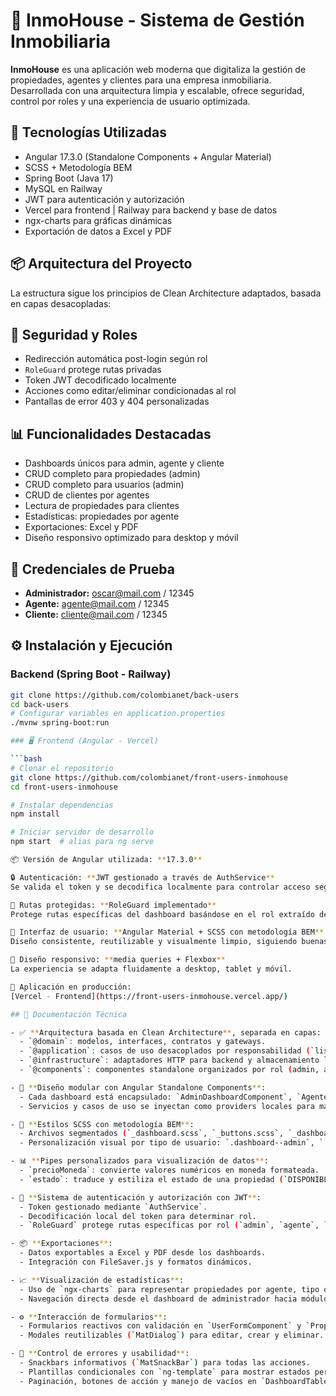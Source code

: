 # 🏡 InmoHouse - Sistema de Gestión Inmobiliaria

**InmoHouse** es una aplicación web moderna que digitaliza la gestión de propiedades, agentes y clientes para una empresa inmobiliaria. Desarrollada con una arquitectura limpia y escalable, ofrece seguridad, control por roles y una experiencia de usuario optimizada.

## 🚀 Tecnologías Utilizadas

- Angular 17.3.0 (Standalone Components + Angular Material)
- SCSS + Metodología BEM
- Spring Boot (Java 17)
- MySQL en Railway
- JWT para autenticación y autorización
- Vercel para frontend | Railway para backend y base de datos
- ngx-charts para gráficas dinámicas
- Exportación de datos a Excel y PDF

## 📦 Arquitectura del Proyecto

La estructura sigue los principios de Clean Architecture adaptados, basada en capas desacopladas:


## 🔐 Seguridad y Roles

- Redirección automática post-login según rol
- `RoleGuard` protege rutas privadas
- Token JWT decodificado localmente
- Acciones como editar/eliminar condicionadas al rol
- Pantallas de error 403 y 404 personalizadas

## 📊 Funcionalidades Destacadas

- Dashboards únicos para admin, agente y cliente
- CRUD completo para propiedades (admin)
- CRUD completo para usuarios (admin)
- CRUD de clientes por agentes
- Lectura de propiedades para clientes
- Estadísticas: propiedades por agente
- Exportaciones: Excel y PDF
- Diseño responsivo optimizado para desktop y móvil

## 🧪 Credenciales de Prueba

- **Administrador:** oscar@mail.com / 12345  
- **Agente:** agente@mail.com / 12345  
- **Cliente:** cliente@mail.com / 12345  

## ⚙️ Instalación y Ejecución

### Backend (Spring Boot - Railway)

```bash
git clone https://github.com/colombianet/back-users
cd back-users
# Configurar variables en application.properties
./mvnw spring-boot:run

### 🖥️ Frontend (Angular - Vercel)

```bash
# Clonar el repositorio
git clone https://github.com/colombianet/front-users-inmohouse
cd front-users-inmohouse

# Instalar dependencias
npm install

# Iniciar servidor de desarrollo
npm start  # alias para ng serve

📦 Versión de Angular utilizada: **17.3.0**

🔒 Autenticación: **JWT gestionado a través de AuthService**  
Se valida el token y se decodifica localmente para controlar acceso según el rol.

🚧 Rutas protegidas: **RoleGuard implementado**  
Protege rutas específicas del dashboard basándose en el rol extraído del token JWT.

🎨 Interfaz de usuario: **Angular Material + SCSS con metodología BEM**  
Diseño consistente, reutilizable y visualmente limpio, siguiendo buenas prácticas de CSS estructurado.

📱 Diseño responsivo: **media queries + Flexbox**  
La experiencia se adapta fluidamente a desktop, tablet y móvil.

🔗 Aplicación en producción:  
[Vercel - Frontend](https://front-users-inmohouse.vercel.app/)

## 📄 Documentación Técnica

- ✅ **Arquitectura basada en Clean Architecture**, separada en capas:
  - `@domain`: modelos, interfaces, contratos y gateways.
  - `@application`: casos de uso desacoplados por responsabilidad (`listar-clientes.usecase.ts`, `crear-propiedad.usecase.ts`, etc.).
  - `@infrastructure`: adaptadores HTTP para backend y almacenamiento local (`AuthStorageAdapter`, `UsuarioHttpService`, etc.).
  - `@components`: componentes standalone organizados por rol (admin, agente, cliente).

- 🧱 **Diseño modular con Angular Standalone Components**:
  - Cada dashboard está encapsulado: `AdminDashboardComponent`, `AgenteDashboardComponent`, `ClienteDashboardComponent`.
  - Servicios y casos de uso se inyectan como providers locales para mantener desacoplamiento.

- 🎨 **Estilos SCSS con metodología BEM**:
  - Archivos segmentados (`_dashboard.scss`, `_buttons.scss`, `_dashboard-table.scss`).
  - Personalización visual por tipo de usuario: `.dashboard--admin`, `.dashboard--agente`, `.dashboard--cliente`.

- 📊 **Pipes personalizados para visualización de datos**:
  - `precioMoneda`: convierte valores numéricos en moneda formateada.
  - `estado`: traduce y estiliza el estado de una propiedad (`DISPONIBLE`, `VENDIDA`, etc.).

- 🔐 **Sistema de autenticación y autorización con JWT**:
  - Token gestionado mediante `AuthService`.
  - Decodificación local del token para determinar rol.
  - `RoleGuard` protege rutas específicas por rol (`admin`, `agente`, `cliente`).

- 📦 **Exportaciones**:
  - Datos exportables a Excel y PDF desde los dashboards.
  - Integración con FileSaver.js y formatos dinámicos.

- 📈 **Visualización de estadísticas**:
  - Uso de `ngx-charts` para representar propiedades por agente, tipo o estado.
  - Navegación directa desde el dashboard de administrador hacia módulo de estadísticas.

- ⚙️ **Interacción de formularios**:
  - Formularios reactivos con validación en `UserFormComponent` y `PropertyFormComponent`.
  - Modales reutilizables (`MatDialog`) para editar, crear y eliminar.

- 🧪 **Control de errores y usabilidad**:
  - Snackbars informativos (`MatSnackBar`) para todas las acciones.
  - Plantillas condicionales con `ng-template` para mostrar estados personalizados.
  - Paginación, botones de acción y manejo de vacíos en `DashboardTableComponent`.


